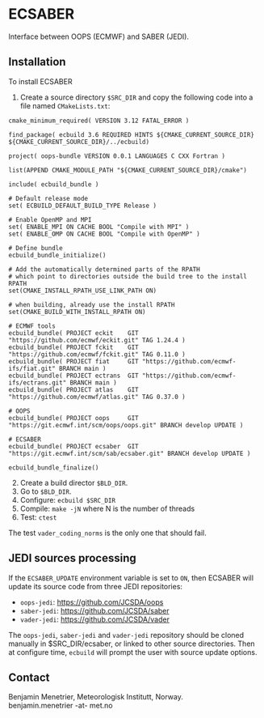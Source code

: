 # ECSABER
Interface between OOPS (ECMWF) and SABER (JEDI).

## Installation
To install ECSABER
1) Create a source directory `$SRC_DIR` and copy the following code into a file named `CMakeLists.txt`:
```
cmake_minimum_required( VERSION 3.12 FATAL_ERROR )

find_package( ecbuild 3.6 REQUIRED HINTS ${CMAKE_CURRENT_SOURCE_DIR} ${CMAKE_CURRENT_SOURCE_DIR}/../ecbuild)

project( oops-bundle VERSION 0.0.1 LANGUAGES C CXX Fortran )

list(APPEND CMAKE_MODULE_PATH "${CMAKE_CURRENT_SOURCE_DIR}/cmake")

include( ecbuild_bundle )

# Default release mode
set( ECBUILD_DEFAULT_BUILD_TYPE Release )

# Enable OpenMP and MPI
set( ENABLE_MPI ON CACHE BOOL "Compile with MPI" )
set( ENABLE_OMP ON CACHE BOOL "Compile with OpenMP" )

# Define bundle
ecbuild_bundle_initialize()

# Add the automatically determined parts of the RPATH
# which point to directories outside the build tree to the install RPATH
set(CMAKE_INSTALL_RPATH_USE_LINK_PATH ON)

# when building, already use the install RPATH
set(CMAKE_BUILD_WITH_INSTALL_RPATH ON)

# ECMWF tools
ecbuild_bundle( PROJECT eckit    GIT "https://github.com/ecmwf/eckit.git" TAG 1.24.4 )
ecbuild_bundle( PROJECT fckit    GIT "https://github.com/ecmwf/fckit.git" TAG 0.11.0 )
ecbuild_bundle( PROJECT fiat     GIT "https://github.com/ecmwf-ifs/fiat.git" BRANCH main )
ecbuild_bundle( PROJECT ectrans  GIT "https://github.com/ecmwf-ifs/ectrans.git" BRANCH main )
ecbuild_bundle( PROJECT atlas    GIT "https://github.com/ecmwf/atlas.git" TAG 0.37.0 )

# OOPS
ecbuild_bundle( PROJECT oops     GIT "https://git.ecmwf.int/scm/oops/oops.git" BRANCH develop UPDATE )

# ECSABER
ecbuild_bundle( PROJECT ecsaber  GIT "https://git.ecmwf.int/scm/sab/ecsaber.git" BRANCH develop UPDATE )

ecbuild_bundle_finalize()
```
2) Create a build director `$BLD_DIR`.
3) Go to `$BLD_DIR`.
4) Configure: `ecbuild $SRC_DIR`
5) Compile: `make -jN` where N is the number of threads
6) Test: `ctest`

The test `vader_coding_norms` is the only one that should fail.

## JEDI sources processing
If the `ECSABER_UPDATE` environment variable is set to `ON`, then ECSABER will update its source code from three JEDI repositories:
- `oops-jedi`: https://github.com/JCSDA/oops
- `saber-jedi`: https://github.com/JCSDA/saber
- `vader-jedi`: https://github.com/JCSDA/vader

The `oops-jedi`, `saber-jedi` and `vader-jedi` repository should be cloned manually in $SRC_DIR/ecsaber, or linked to other source directories. Then at configure time, `ecbuild` will prompt the user with source update options.

## Contact
Benjamin Menetrier, Meteorologisk Institutt, Norway.<br>
benjamin.menetrier -at- met.no
